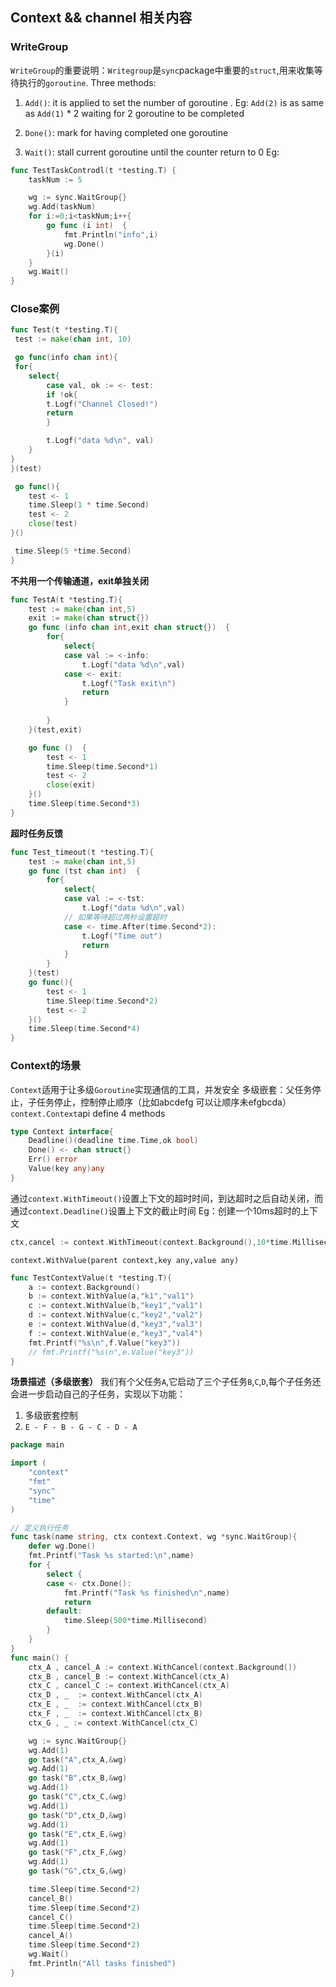 ## Context && channel 相关内容
### WriteGroup
`WriteGroup`的重要说明：`Writegroup`是`sync`package中重要的`struct`,用来收集等待执行的`goroutine`.
Three methods:
1. `Add()`: it is applied to set the number of goroutine .
Eg: `Add(2)` is as same as `Add(1)` * 2
   waiting for 2 goroutine to be completed

2. `Done()`: mark for having completed one goroutine
3. `Wait()`: stall current goroutine until the counter return to 0
Eg:
```go
func TestTaskControdl(t *testing.T) {
	taskNum := 5

	wg := sync.WaitGroup{}
	wg.Add(taskNum)
	for i:=0;i<taskNum;i++{
		go func (i int)  {
			fmt.Println("info",i)
			wg.Done()
		}(i)
	}
	wg.Wait()
}
```   
### Close案例
```go
func Test(t *testing.T){
 test := make(chan int, 10)

 go func(info chan int){
 for{
    select{
        case val, ok := <- test:
        if !ok{
        t.Logf("Channel Closed!")
        return
        }

        t.Logf("data %d\n", val)
    }
}
}(test)

 go func(){
    test <- 1
    time.Sleep(1 * time.Second)
    test <- 2
    close(test)
}()

 time.Sleep(5 *time.Second)
} 
```

**不共用一个传输通道，exit单独关闭**
```go
func TestA(t *testing.T){
	test := make(chan int,5)
	exit := make(chan struct{})
	go func (info chan int,exit chan struct{})  {
		for{
			select{
			case val := <-info:
				t.Logf("data %d\n",val)
			case <- exit:
				t.Logf("Task exit\n")
				return
			}
		
		}
	}(test,exit)

	go func ()  {
		test <- 1
		time.Sleep(time.Second*1)
		test <- 2
		close(exit)
	}()
	time.Sleep(time.Second*3)
}
```

**超时任务反馈**
```go
func Test_timeout(t *testing.T){
	test := make(chan int,5)
	go func (tst chan int)  {
		for{
			select{
			case val := <-tst:
				t.Logf("data %d\n",val)
            // 如果等待超过两秒设置超时
			case <- time.After(time.Second*2):
				t.Logf("Time out")
				return
			}
		}
	}(test)
	go func(){
		test <- 1
		time.Sleep(time.Second*2)
		test <- 2
	}()
	time.Sleep(time.Second*4)
}
```

### Context的场景
`Context`适用于让多级`Goroutine`实现通信的工具，并发安全
多级嵌套：父任务停止，子任务停止，控制停止顺序（比如abcdefg 可以让顺序未efgbcda）
`context.Context`api define 4 methods
```go
type Context interface{
    Deadline()(deadline time.Time,ok bool)
    Done() <- chan struct{}
    Err() error
    Value(key any)any
}
```

通过`context.WithTimeout()`设置上下文的超时时间，到达超时之后自动关闭，而通过`context.Deadline()`设置上下文的截止时间
Eg：创建一个10ms超时的上下文
```go
ctx,cancel := context.WithTimeout(context.Background(),10*time.Millisecond)
```
`context.WithValue(parent context,key any,value any)`
```go
func TestContextValue(t *testing.T){
	a := context.Background()
	b := context.WithValue(a,"k1","val1")
	c := context.WithValue(b,"key1","val1")
	d := context.WithValue(c,"key2","val2")
	e := context.WithValue(d,"key3","val3")
	f := context.WithValue(e,"key3","val4")
	fmt.Printf("%s\n",f.Value("key3"))
	// fmt.Printf("%s\n",e.Value("key3"))
}
```

**场景描述（多级嵌套）**
我们有个父任务`A`,它启动了三个子任务`B`,`C`,`D`,每个子任务还会进一步启动自己的子任务，实现以下功能：
 1. 多级嵌套控制
 2. `E - F - B - G - C - D - A`
```go
package main

import (
	"context"
	"fmt"
	"sync"
	"time"
)

// 定义执行任务
func task(name string, ctx context.Context, wg *sync.WaitGroup){
	defer wg.Done()
	fmt.Printf("Task %s started:\n",name)
	for {
		select {
		case <- ctx.Done():
			fmt.Printf("Task %s finished\n",name)
			return
		default:
			time.Sleep(500*time.Millisecond)
		}
	}
}
func main() {
	ctx_A , cancel_A := context.WithCancel(context.Background())
	ctx_B , cancel_B := context.WithCancel(ctx_A)
	ctx_C , cancel_C := context.WithCancel(ctx_A)
	ctx_D , _  := context.WithCancel(ctx_A)
	ctx_E , _  := context.WithCancel(ctx_B)
	ctx_F , _  := context.WithCancel(ctx_B)
	ctx_G , _ := context.WithCancel(ctx_C)

	wg := sync.WaitGroup{}
	wg.Add(1)
	go task("A",ctx_A,&wg)
	wg.Add(1)
	go task("B",ctx_B,&wg)
	wg.Add(1)
	go task("C",ctx_C,&wg)
	wg.Add(1)
	go task("D",ctx_D,&wg)
	wg.Add(1)
	go task("E",ctx_E,&wg)
	wg.Add(1)
	go task("F",ctx_F,&wg)
	wg.Add(1)
	go task("G",ctx_G,&wg)

	time.Sleep(time.Second*2)
	cancel_B()
	time.Sleep(time.Second*2)
	cancel_C()
	time.Sleep(time.Second*2)
	cancel_A()
	time.Sleep(time.Second*2)
	wg.Wait()
	fmt.Println("All tasks finished")
}
```



